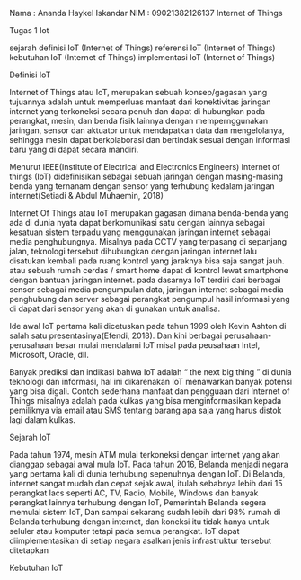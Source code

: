 Nama : Ananda Haykel Iskandar
NIM : 09021382126137
Internet of Things

Tugas 1 Iot

sejarah definisi IoT (Internet of Things)
referensi IoT (Internet of Things)
kebutuhan IoT (Internet of Things)
implementasi IoT (Internet of Things)



Definisi IoT

Internet of Things atau IoT, merupakan sebuah konsep/gagasan yang tujuannya adalah untuk 
memperluas manfaat dari konektivitas jaringan internet yang terkoneksi secara penuh dan dapat di 
hubungkan pada perangkat, mesin, dan benda fisik lainnya dengan mempernggunakan jaringan, sensor 
dan aktuator untuk mendapatkan data dan mengelolanya, sehingga mesin dapat berkolaborasi dan 
bertindak sesuai dengan informasi baru yang di dapat secara mandiri.

Menurut IEEE(Institute of Electrical and Electronics Engineers) Internet of things (IoT) 
didefinisikan sebagai sebuah jaringan dengan masing-masing benda yang ternanam dengan sensor 
yang terhubung kedalam jaringan internet(Setiadi & Abdul Muhaemin, 2018)

Internet Of Things atau IoT merupakan gagasan dimana benda-benda yang ada di dunia nyata 
dapat berkomunikasi satu dengan lainnya sebagai kesatuan sistem terpadu yang menggunakan jaringan 
internet sebagai media penghubungnya. Misalnya pada CCTV yang terpasang di sepanjang jalan, 
teknologi tersebut dihubungkan dengan jaringan internet lalu disatukan kembali pada ruang kontrol 
yang jaraknya bisa saja sangat jauh. atau sebuah rumah cerdas / smart home dapat di kontrol lewat 
smartphone dengan bantuan jaringan internet. pada dasarnya IoT terdiri dari berbagai sensor sebagai 
media pengumpulan data, jaringan internet sebagai media penghubung dan server sebagai perangkat 
pengumpul hasil informasi yang di dapat dari sensor yang akan di gunakan untuk analisa.

Ide awal IoT pertama kali dicetuskan pada tahun 1999 oleh Kevin Ashton di salah satu 
presentasinya(Efendi, 2018). Dan kini berbagai perusahaan-perusahaan besar mulai mendalami IoT 
misal pada peusahaan Intel, Microsoft, Oracle, dll.

Banyak prediksi dan indikasi bahwa IoT adalah “ the next big thing ” di dunia teknologi dan 
informasi, hal ini dikarenakan IoT menawarkan banyak potensi yang bisa digali. Contoh sederhana 
manfaat dan pengguaan dari Internet of Things misalnya adalah pada kulkas yang bisa 
menginformasikan kepada pemiliknya via email atau SMS tentang barang apa saja yang harus distok 
lagi dalam kulkas.

Sejarah IoT

Pada tahun 1974, mesin ATM mulai terkoneksi dengan internet yang akan dianggap sebagai 
awal mula IoT. Pada tahun 2016, Belanda menjadi negara yang pertama kali di dunia terhubung 
sepenuhnya dengan IoT. Di Belanda, internet sangat mudah dan cepat sejak awal, itulah sebabnya 
lebih dari 15 perangkat lacs seperti AC, TV, Radio, Mobile, Windows dan banyak perangkat lainnya 
terhubung dengan IoT, Pemerintah Belanda segera memulai sistem IoT, Dan sampai sekarang sudah 
lebih dari 98% rumah di Belanda terhubung dengan internet, dan koneksi itu tidak hanya untuk seluler 
atau komputer tetapi pada semua perangkat. IoT dapat diimplementasikan di setiap negara asalkan 
jenis infrastruktur tersebut ditetapkan

Kebutuhan IoT
